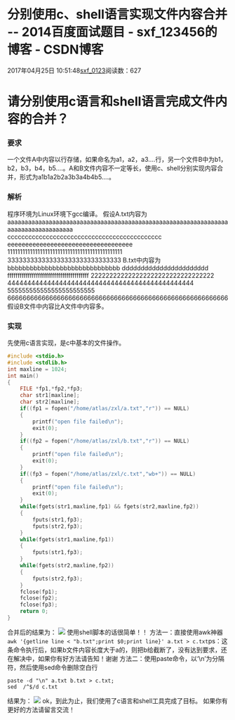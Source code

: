 # 分别使用c、shell语言实现文件内容合并 -- 2014百度面试题目 - sxf_123456的博客 - CSDN博客
2017年04月25日 10:51:48[sxf_0123](https://me.csdn.net/sxf_123456)阅读数：627
# 请分别使用c语言和shell语言完成文件内容的合并？
### 要求
一个文件A中内容以行存储，如果命名为a1，a2，a3....行，另一个文件B中为b1，b2，b3，b4，b5....。A和B文件内容不一定等长，使用c、shell分别实现内容合并，形式为a1b1a2b2a3b3a4b4b5....。
### 解析
程序环境为Linux环境下gcc编译。
假设A.txt内容为
aaaaaaaaaaaaaaaaaaaaaaaaaaaaaaaaaaaaaaaaaaaaaaaaaaaaaaaaaaaaaaaaaaaaaaaaaaaaaaaaaaa
cccccccccccccccccccccccccccccccccccccccccccc
eeeeeeeeeeeeeeeeeeeeeeeeeeeeeeeeeee
1111111111111111111111111111111111111111111111
333333333333333333333333333333
B.txt中内容为
bbbbbbbbbbbbbbbbbbbbbbbbbbbbbb
ddddddddddddddddddddddd
ffffffffffffffffffffffffffffffffffffffff
222222222222222222222222222222222
44444444444444444444444444444444444444444444444
555555555555555555555555
6666666666666666666666666666666666666666666666666666666666
假设B文件中内容比A文件中内容多。
### 实现
先使用c语言实现，是c中基本的文件操作。
```cpp
#include <stdio.h>
#include <stdlib.h>
int maxline = 1024;
int main()
{
	FILE *fp1,*fp2,*fp3;
	char str1[maxline];
	char str2[maxline];
	if((fp1 = fopen("/home/atlas/zxl/a.txt","r")) == NULL)
	{
		printf("open file failed\n");
		exit(0);
	}
	if((fp2 = fopen("/home/atlas/zxl/b.txt","r")) == NULL)
	{
		printf("open file failed\n");
		exit(0);
	}
	if((fp3 = fopen("/home/atlas/zxl/c.txt","wb+")) == NULL)
	{
		printf("open file failed\n");
		exit(0);
	}
	while(fgets(str1,maxline,fp1) && fgets(str2,maxline,fp2))
	{
		fputs(str1,fp3);
		fputs(str2,fp3);
	}
	while(fgets(str1,maxline,fp1))
	{
		fputs(str1,fp3);
	}
	while(fgets(str2,maxline,fp2))
	{
		fputs(str2,fp3);
	}
	fclose(fp1);
	fclose(fp2);
	fclose(fp3);
	return 0;
}
```
合并后的结果为：
![](https://img-blog.csdn.net/20130924110800125?watermark/2/text/aHR0cDovL2Jsb2cuY3Nkbi5uZXQvd2R6eGwxOTg=/font/5a6L5L2T/fontsize/400/fill/I0JBQkFCMA==/dissolve/70/gravity/SouthEast)
使用shell脚本的话很简单！！
方法一：直接使用awk神器
`awk '{getline line < "b.txt";print $0;print line}' a.txt > c.txt`ps：这条命令执行后，如果b文件内容长度大于a的，则把b给截断了，没有达到要求，还在解决中，如果你有好方法请告知！谢谢
方法二：使用paste命令，以‘\n’为分隔符，然后使用sed命令删除空白行
```
paste -d "\n" a.txt b.txt > c.txt;
sed  /^$/d c.txt
```
结果为：
![](https://img-blog.csdn.net/20130924112408125?watermark/2/text/aHR0cDovL2Jsb2cuY3Nkbi5uZXQvd2R6eGwxOTg=/font/5a6L5L2T/fontsize/400/fill/I0JBQkFCMA==/dissolve/70/gravity/SouthEast)
ok，到此为止，我们使用了c语言和shell工具完成了目标。
如果你有更好的方法请留言交流！
